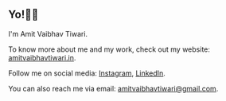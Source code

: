 ## Yo!✌🏽

I'm Amit Vaibhav Tiwari.

To know more about me and my work, check out my website: [amitvaibhavtiwari.in](https://amitvaibhavtiwari.dev).

Follow me on social media: [Instagram](https://www.instagram.com/test), [LinkedIn](https://in.linkedin.com/in/amit-vaibhav-tiwari-23967b306).

You can also reach me via email: [amitvaibhavtiwari@gmail.com](mailto:amitvaibhavtiwari@gmail.com).
